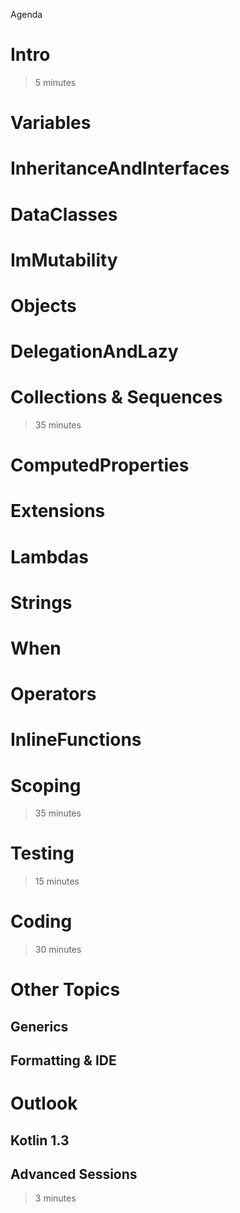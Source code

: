 Agenda
# Intro
> 5 minutes
# Variables
# InheritanceAndInterfaces
# DataClasses
# ImMutability
# Objects
# DelegationAndLazy
# Collections & Sequences
> 35 minutes
# ComputedProperties
# Extensions
# Lambdas
# Strings
# When
# Operators
# InlineFunctions
# Scoping
> 35 minutes
# Testing
> 15 minutes
# Coding
> 30 minutes
# Other Topics
## Generics
## Formatting & IDE
# Outlook
## Kotlin 1.3
## Advanced Sessions
> 3 minutes

